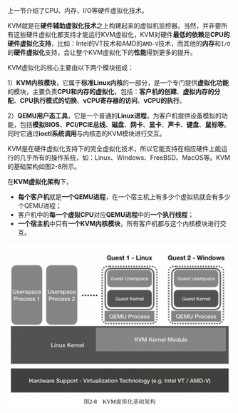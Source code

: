 上一节介绍了CPU、内存、I/O等硬件虚拟化技术。

KVM就是在**硬件辅助虚拟化技术**之上构建起来的虚拟机监控器。当然，并非要所有这些硬件虚拟化都支持才能运行KVM虚拟化，KVM对硬件**最低的依赖**是**CPU的硬件虚拟化支持**，比如：Intel的VT技术和AMD的`AMD-V`技术，而其他的**内存**和`I/O`的**硬件虚拟化**支持，会让整个KVM虚拟化下的**性能**得到更多的提升。

KVM虚拟化的核心主要由以下两个模块组成：

1）**KVM内核模块**，它属于**标准Linux内核**的一部分，是一个专门提供**虚拟化功能**的模块，主要负责**CPU和内存的虚拟化**，包括：**客户机的创建**、**虚拟内存的分配**、**CPU执行模式的切换**、**vCPU寄存器的访问**、**vCPU的执行**。

2）**QEMU用户态工具**，它是一个普通的**Linux进程**，为客户机提供设备模拟的功能，包括**模拟BIOS**、**PCI/PCIE总线**、**磁盘**、**网卡**、**显卡**、**声卡**、**键盘**、**鼠标等**。同时它通过**ioctl系统调用**与内核态的KVM模块进行交互。

KVM是在硬件虚拟化支持下的完全虚拟化技术，所以它能支持在相应硬件上能运行的几乎所有的操作系统，如：Linux、Windows、FreeBSD、MacOS等。KVM的基础架构如图2-8所示。

在**KVM虚拟化架构**下，

- **每个客户机**就是**一个QEMU进程**，在一个宿主机上有多少个虚拟机就会有多少个QEMU进程；
- 客户机中的**每一个虚拟CPU**对应**QEMU进程**中的**一个执行线程**；
- **一个宿主机**中只有**一个KVM内核模块**，所有客户机都与这个内核模块进行交互。

![](./images/2019-05-14-17-43-52.png)